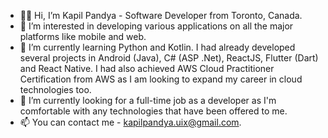 - 👋🏼 Hi, I’m Kapil Pandya - Software Developer from Toronto, Canada.
- 👀 I’m interested in developing various applications on all the major platforms like mobile and web.
- 🌱 I’m currently learning Python and Kotlin. I had already developed several projects in Android (Java), C# (ASP .Net), ReactJS, Flutter (Dart) and React Native. I had also achieved AWS Cloud Practitioner Certification from AWS as I am looking to expand my career in cloud technologies too.
- 💞️ I’m currently looking for a full-time job as a developer as I'm comfortable with any technologies that have been offered to me.
- 📫 You can contact me - kapilpandya.uix@gmail.com.
<!---
Kaps10/Kaps10 is a ✨ special ✨ repository because its `README.md` (this file) appears on your GitHub profile.
You can click the Preview link to take a look at your changes.
--->
